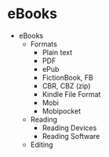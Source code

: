 # eBooks

* eBooks
  * Formats
    - Plain text
    - PDF
    - ePub
    - FictionBook, FB
    - CBR, CBZ (zip)
    - Kindle File Format
    - Mobi
    - Mobipocket
  * Reading
    - Reading Devices
    - Reading Software
  * Editing
